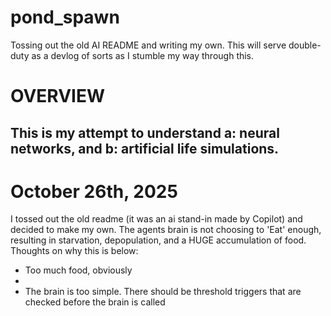 # pond_spawn

Tossing out the old AI README and writing my own. This will serve double-duty as a devlog of sorts as I stumble my way through this.

# OVERVIEW
<h2>This is my attempt to understand a: neural networks, and b: artificial life simulations.</h2>

# October 26th, 2025
I tossed out the old readme (it was an ai stand-in made by Copilot) and decided to make my own. The agents brain is not choosing to 'Eat' enough, resulting in starvation, depopulation, and a HUGE accumulation of food. Thoughts on why this is below:
<ul>
    <li>Too much food, obviously<li>
    <li>The brain is too simple. There should be threshold triggers that are checked before the brain is called</li>
</ul>